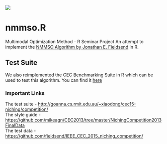 ![](https://travis-ci.com/jhoffjann/nmmso.R.svg?token=imi5cHJsx6HiEHuZxgrB&branch=master)
# nmmso.R
Multimodal Optimization Method - R Seminar Project
An attempt to implement the [NMMSO Algorithm by Jonathan E. Fieldsend](https://github.com/fieldsend/ieee_cec_2014_nmmso) in R.

## Test Suite
We also reimplemented the CEC Benchmarking Suite in R which can be used to test this algorithm. You can find it [here](https://github.com/jhoffjann/nmmso_benchmark)

### Important Links
The test suite - http://goanna.cs.rmit.edu.au/~xiaodong/cec15-niching/competition/    
The style guide - https://github.com/mikeagn/CEC2013/tree/master/NichingCompetition2013FinalData    
The test data - https://github.com/fieldsend/IEEE_CEC_2015_niching_competition/

